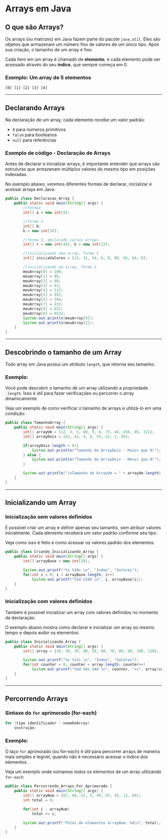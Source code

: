 
# Arrays em Java

## O que são Arrays?

Os arrays (ou matrizes) em Java fazem parte do pacote `java.util`. Eles são objetos que armazenam um número fixo de valores de um único tipo. Após sua criação, o tamanho de um array é fixo.

Cada item em um array é chamado de **elemento**, e cada elemento pode ser acessado através do seu **índice**, que sempre começa em 0.

### Exemplo: Um array de 5 elementos

```
[0] [1] [2] [3] [4]
```

---

## Declarando Arrays

Na declaração de um array, cada elemento recebe um valor padrão:

- `0` para números primitivos
- `false` para booleanos
- `null` para referências

### Exemplo de código - Declaração de Arrays

Antes de declarar e inicializar arrays, é importante entender que arrays são estruturas que armazenam múltiplos valores do mesmo tipo em posições indexadas.

No exemplo abaixo, veremos diferentes formas de declarar, inicializar e acessar arrays em Java:

```java
public class Declaracao_Array {
    public static void main(String[] args) {
        //forma1
        int[] a = new int[4];

        //forma 2
        int[] b;
        b = new int[10];

        //forma 3, declarado varios arrays
        int[] r = new int[44], k = new int[23];

        //inicializando uma array, forma 1
        int[] iniciaValores = {12, 32, 54, 6, 8, 89, 64, 64, 6};

        //inicializando um array, forma 2
        meuArray[0] = 100;
        meuArray[1] = 85;
        meuArray[2] = 88;
        meuArray[3] = 93;
        meuArray[4] = 123;
        meuArray[5] = 952;
        meuArray[6] = 344;
        meuArray[7] = 233;
        meuArray[8] = 622;
        meuArray[9] = 8522;
        System.out.println(meuArray[9]);
        System.out.println(meuArray[2]);
    }
}
```

---

## Descobrindo o tamanho de um Array

Todo array em Java possui um atributo `length`, que retorna seu tamanho.

### Exemplo:

Você pode descobrir o tamanho de um array utilizando a propriedade `.length`. Isso é útil para fazer verificações ou percorrer o array dinamicamente.

Veja um exemplo de como verificar o tamanho de arrays e utilizá-lo em uma condição:

```java
public class TamanhoArray {
    public static void main(String[] args) {
        int[] arrayUm = {12, 3, 5, 68, 9, 6, 73, 44, 456, 65, 321};
        int[] arrayDois = {43, 42, 4, 8, 55, 21, 2, 45};

        if(arrayDois.length > 8){
            System.out.println("Tamanho do ArrayDois - Maior que 8!");
        } else {
            System.out.println("Tamanho do ArrayDois - Menor que 8!");
        }

        System.out.println("\nTamanho do ArrayUm = " + arrayUm.length);
    }
}
```

---

## Inicializando um Array

### Inicialização sem valores definidos

É possível criar um array e definir apenas seu tamanho, sem atribuir valores inicialmente. Cada elemento receberá um valor padrão conforme seu tipo.

Veja como isso é feito e como acessar os valores padrão dos elementos:

```java
public class Criando_Inicializando_Array {
    public static void main(String[] args) {
        int[] arrayBase = new int[20];

        System.out.printf("%s %10s \n", "Index", "Valores");
        for(int i = 0; i < arrayBase.length; i++)
            System.out.printf("%3d %10d \n", i, arrayBase[i]);
    }
}
```

### Inicialização com valores definidos

Também é possível inicializar um array com valores definidos no momento da declaração.

O exemplo abaixo mostra como declarar e inicializar um array ao mesmo tempo e depois exibir os elementos:

```java
public class Inicializando_Array {
    public static void main(String[] args) {
        int[] array = {10, 20, 30, 40, 50, 60, 70, 80, 90, 100, 110};

        System.out.printf("%s %12s \n", "Index", "Valores");
        for(int counter = 0; counter < array.length; counter++)
            System.out.printf("%5d %4s %4d \n", counter, "=>", array[counter]);
    }
}
```

---

## Percorrendo Arrays

### Sintaxe do `for` aprimorado (for-each)

```java
for (tipo identificador : nomeDoArray)
    instrução;
```

### Exemplo:

O laço `for` aprimorado (ou for-each) é útil para percorrer arrays de maneira mais simples e legível, quando não é necessário acessar o índice dos elementos.

Veja um exemplo onde somamos todos os elementos de um array utilizando `for-each`:

```java
public class Percorrendo_Arrays_For_Aprimorado {
    public static void main(String[] args) {
        int[] arrayNum = {87, 68, 52, 5, 49, 83, 45, 12, 64};
        int total = 0;

        for(int i : arrayNum)
            total += i;

        System.out.printf("Total de elementos arrayNum: %d\n", total);
    }
}
```
